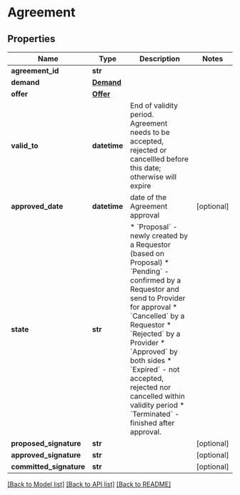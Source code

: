 # Agreement

## Properties
Name | Type | Description | Notes
------------ | ------------- | ------------- | -------------
**agreement_id** | **str** |  | 
**demand** | [**Demand**](Demand.md) |  | 
**offer** | [**Offer**](Offer.md) |  | 
**valid_to** | **datetime** | End of validity period. Agreement needs to be accepted, rejected or cancellled before this date; otherwise will expire  | 
**approved_date** | **datetime** | date of the Agreement approval | [optional] 
**state** | **str** | * &#x60;Proposal&#x60; - newly created by a Requestor (based on Proposal) * &#x60;Pending&#x60; - confirmed by a Requestor and send to Provider for approval * &#x60;Cancelled&#x60; by a Requestor * &#x60;Rejected&#x60; by a Provider * &#x60;Approved&#x60; by both sides * &#x60;Expired&#x60; - not accepted, rejected nor cancelled within validity period * &#x60;Terminated&#x60; - finished after approval.  | 
**proposed_signature** | **str** |  | [optional] 
**approved_signature** | **str** |  | [optional] 
**committed_signature** | **str** |  | [optional] 

[[Back to Model list]](../README.md#documentation-for-models) [[Back to API list]](../README.md#documentation-for-api-endpoints) [[Back to README]](../README.md)


